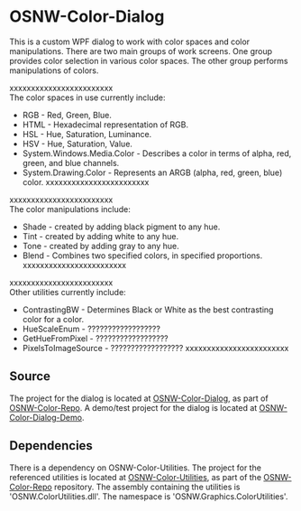 # OSNW-Color-Dialog  

This is a custom WPF dialog to work with color spaces and color manipulations. 
There are two main groups of work screens. One group provides color selection 
in various color spaces. The other group performs manipulations of colors.  

xxxxxxxxxxxxxxxxxxxxxxxx  
The color spaces in use currently include:
* RGB - Red, Green, Blue.
* HTML - Hexadecimal representation of RGB.
* HSL - Hue, Saturation, Luminance.
* HSV - Hue, Saturation, Value.
* System.Windows.Media.Color - Describes a color in terms of alpha, red, green, 
and blue channels.
* System.Drawing.Color - Represents an ARGB (alpha, red, green, blue) color.
xxxxxxxxxxxxxxxxxxxxxxxx  

xxxxxxxxxxxxxxxxxxxxxxxx  
The color manipulations include:
* Shade - created by adding black pigment to any hue.
* Tint - created by adding white to any hue.
* Tone - created by adding gray to any hue.
* Blend - Combines two specified colors, in specified proportions.
xxxxxxxxxxxxxxxxxxxxxxxx  

xxxxxxxxxxxxxxxxxxxxxxxx  
Other utilities currently include:
* ContrastingBW - Determines Black or White as the best contrasting color for a
color.
* HueScaleEnum - ??????????????????
* GetHueFromPixel - ??????????????????
* PixelsToImageSource - ??????????????????
xxxxxxxxxxxxxxxxxxxxxxxx  

## Source

The project for the dialog is located at 
[OSNW-Color-Dialog](https://github.com/OldSchoolNewWorld/OSNW-Color-Repo/tree/master/OSNW-Color-Dialog), 
as part of 
[OSNW-Color-Repo](https://github.com/OldSchoolNewWorld/OSNW-Color-Repo). A 
demo/test project for the dialog is located at 
[OSNW-Color-Dialog-Demo](https://github.com/OldSchoolNewWorld/OSNW-Color-Repo/tree/master/OSNW-Color-Dialog/OSNW-Color-Dialog-Demo).

## Dependencies

There is a dependency on OSNW-Color-Utilities. The project for the referenced 
utilities is located at 
[OSNW-Color-Utilities](https://github.com/OldSchoolNewWorld/OSNW-Color-Repo/tree/master/OSNW-Color-Utilities), 
as part of the 
[OSNW-Color-Repo](https://github.com/OldSchoolNewWorld/OSNW-Color-Repo) 
repository. The assembly containing the utilities is 'OSNW.ColorUtilities.dll'. 
The namespace is 'OSNW.Graphics.ColorUtilities'.